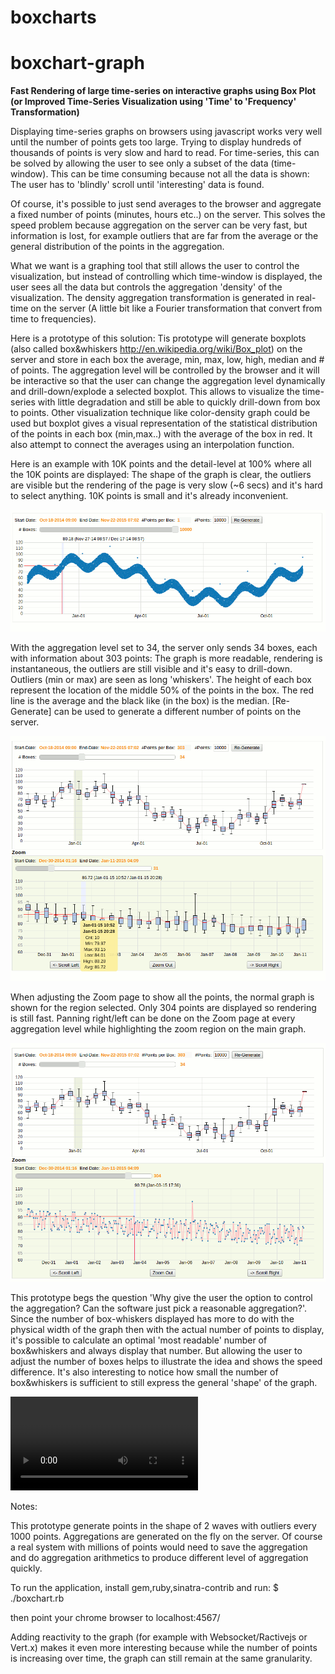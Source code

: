 # boxcharts
boxchart-graph
==============

**Fast Rendering of large time-series on interactive graphs using Box Plot  (or Improved Time-Series Visualization using  'Time' to 'Frequency' Transformation)**

Displaying time-series graphs on browsers using javascript works very well until the number of points gets too large. Trying to display 
hundreds of thousands of points is very slow and hard to read. 
For time-series, this can be solved by allowing the user to see only a subset of the data (time-window). This
can be time consuming because not all the data is shown: The user has to 'blindly' scroll until 'interesting' data is found.

Of course, it's possible to just send averages to the browser and aggregate a fixed number of points (minutes, hours etc..) on the server.
This solves the speed problem because aggregation on the server can be very fast, but information is lost, 
for example outliers that are far from the average or the general distribution of the points in the aggregation.

What we want is a graphing tool that still allows the user to control the visualization, but instead of controlling which time-window is 
displayed, the user sees all the data but controls the aggregation 'density' of the visualization. The density aggregation transformation is 
generated in real-time on the server (A little bit like a Fourier transformation that convert from time to frequencies).

Here is a prototype of this solution:
Tis prototype will generate boxplots (also called box&whiskers http://en.wikipedia.org/wiki/Box_plot) on the server and store in 
each box the average, min, max, low, high, median and # of points. The aggregation level will be controlled by the browser
and it will be interactive so that the user can change the aggregation level dynamically and drill-down/explode a selected boxplot.
This allows to visualize the time-series with little degradation and still be able to quickly drill-down from box to points. Other visualization technique like color-density graph could be used but boxplot gives a visual representation of
the statistical distribution of the points in each box (min,max..) with the average of the box in red. It also attempt to
connect the averages using an interpolation function.


Here is an example with 10K points and the detail-level at 100% where all the 10K points are displayed: The shape
of the graph is clear, the outliers are visible but the rendering of the page is very slow (~6 secs) and it's hard to select anything. 10K points 
is small and it's already inconvenient.


![Alt text](images/snap1.gif "Show all the points")

With the aggregation level set to 34, the server only sends 34 boxes, each with information about 303 points: The graph is more readable,
rendering is instantaneous, the outliers are still visible and it's easy to drill-down. Outliers (min or max) are seen as long 'whiskers'. The height of each box represent the location of the middle 50% of the points in the box. The red line is the average and the black like (in the box) is the median.
[Re-Generate] can be used to generate a different number of points on the server.

![Alt text](images/snap2.gif "Show 34 Box&Whiskers")

When adjusting the Zoom page to show all the points, the normal graph is shown for the region selected. Only 304 points
are displayed so rendering is still fast. Panning right/left can be done on the Zoom page at every aggregation level
while highlighting the zoom region on the main graph.

![Alt text](images/snap3.gif "Drilldown")

This prototype begs the question 'Why give the user the option to control the aggregation? Can the software just pick a reasonable aggregation?'. Since the number of box-whiskers displayed has more to do with the physical width of the graph then with the actual number of points to display, it's possible to calculate an optimal 'most readable' number of box&whiskers and always display that number. 
But allowing the user to adjust the number of boxes helps to illustrate the idea and shows the speed difference. It's also interesting to notice how small the number of box&whiskers is sufficient to still express the general 'shape' of the graph. 

![Display Animation](images/o_whiskers3.avi "Animation")

Notes:

This prototype generate points in the shape of 2 waves with outliers every 1000 points.
Aggregations are generated on the fly on the server. Of course a real system with millions of points would need to save the aggregation and do aggregation arithmetics to produce different level of aggregation quickly.

To run the application, install gem,ruby,sinatra-contrib and run:
$ ./boxchart.rb

then point your chrome browser to localhost:4567/

Adding reactivity  to the graph (for example with Websocket/Ractivejs or Vert.x) makes it even more interesting
because while the number of points is increasing over time, the graph can still remain at the same granularity. 



